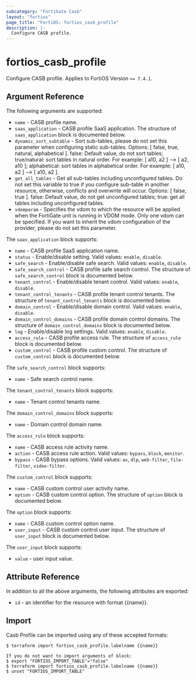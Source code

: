 ```yaml
---
subcategory: "FortiGate Casb"
layout: "fortios"
page_title: "FortiOS: fortios_casb_profile"
description: |-
  Configure CASB profile.
---
```


# fortios_casb_profile
Configure CASB profile. Applies to FortiOS Version `>= 7.4.1`.

## Argument Reference

The following arguments are supported:

* `name` - CASB profile name.
* `saas_application` - CASB profile SaaS application. The structure of `saas_application` block is documented below.
* `dynamic_sort_subtable` - Sort sub-tables, please do not set this parameter when configuring static sub-tables. Options: [ false, true, natural, alphabetical ]. false: Default value, do not sort tables; true/natural: sort tables in natural order. For example: [ a10, a2 ] --> [ a2, a10 ]; alphabetical: sort tables in alphabetical order. For example: [ a10, a2 ] --> [ a10, a2 ].
* `get_all_tables` - Get all sub-tables including unconfigured tables. Do not set this variable to true if you configure sub-table in another resource, otherwise, conflicts and overwrite will occur. Options: [ false, true ]. false: Default value, do not get unconfigured tables; true: get all tables including unconfigured tables. 
* `vdomparam` - Specifies the vdom to which the resource will be applied when the FortiGate unit is running in VDOM mode. Only one vdom can be specified. If you want to inherit the vdom configuration of the provider, please do not set this parameter.

The `saas_application` block supports:

* `name` - CASB profile SaaS application name.
* `status` - Enable/disable setting. Valid values: `enable`, `disable`.
* `safe_search` - Enable/disable safe search. Valid values: `enable`, `disable`.
* `safe_search_control` - CASB profile safe search control. The structure of `safe_search_control` block is documented below.
* `tenant_control` - Enable/disable tenant control. Valid values: `enable`, `disable`.
* `tenant_control_tenants` - CASB profile tenant control tenants. The structure of `tenant_control_tenants` block is documented below.
* `domain_control` - Enable/disable domain control. Valid values: `enable`, `disable`.
* `domain_control_domains` - CASB profile domain control domains. The structure of `domain_control_domains` block is documented below.
* `log` - Enable/disable log settings. Valid values: `enable`, `disable`.
* `access_rule` - CASB profile access rule. The structure of `access_rule` block is documented below.
* `custom_control` - CASB profile custom control. The structure of `custom_control` block is documented below.

The `safe_search_control` block supports:

* `name` - Safe search control name.

The `tenant_control_tenants` block supports:

* `name` - Tenant control tenants name.

The `domain_control_domains` block supports:

* `name` - Domain control domain name.

The `access_rule` block supports:

* `name` - CASB access rule activity name.
* `action` - CASB access rule action. Valid values: `bypass`, `block`, `monitor`.
* `bypass` - CASB bypass options. Valid values: `av`, `dlp`, `web-filter`, `file-filter`, `video-filter`.

The `custom_control` block supports:

* `name` - CASB custom control user activity name.
* `option` - CASB custom control option. The structure of `option` block is documented below.

The `option` block supports:

* `name` - CASB custom control option name.
* `user_input` - CASB custom control user input. The structure of `user_input` block is documented below.

The `user_input` block supports:

* `value` - user input value.


## Attribute Reference

In addition to all the above arguments, the following attributes are exported:
* `id` - an identifier for the resource with format {{name}}.

## Import

Casb Profile can be imported using any of these accepted formats:
```
$ terraform import fortios_casb_profile.labelname {{name}}

If you do not want to import arguments of block:
$ export "FORTIOS_IMPORT_TABLE"="false"
$ terraform import fortios_casb_profile.labelname {{name}}
$ unset "FORTIOS_IMPORT_TABLE"
```
